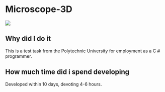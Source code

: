 # Microscope-3D
[![](https://i.imgur.com/1YpAuly.png)](https://youtu.be/bHL-Of8_cV4)
## Why did I do it
This is a test task from the Polytechnic University for employment as a C # programmer.
## How much time did i spend developing
Developed within 10 days, devoting 4-6 hours.
